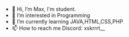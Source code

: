 - 👋 Hi, I’m Max, I'm student.
- 👀 I’m interested in Programming
- 🌱 I’m currently learning JAVA,HTML,CSS,PHP
- 📫 How to reach me Discord: xskrrrt__

